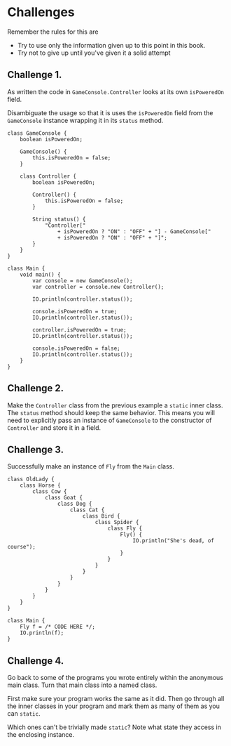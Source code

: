 # Challenges

Remember the rules for this are

- Try to use only the information given up to this point in this book.
- Try not to give up until you've given it a solid attempt

## Challenge 1.

As written the code in `GameConsole.Controller`
looks at its own `isPoweredOn` field. 

Disambiguate the usage so that it is uses the `isPoweredOn` field from
the `GameConsole` instance wrapping it in its `status` method.

```java,editable
class GameConsole {
    boolean isPoweredOn;

    GameConsole() {
        this.isPoweredOn = false;
    }

    class Controller {
        boolean isPoweredOn;

        Controller() {
            this.isPoweredOn = false;
        }

        String status() {
            "Controller[" 
                + isPoweredOn ? "ON" : "OFF" + "] - GameConsole["
                + isPoweredOn ? "ON" : "OFF" + "]";
        }
    }
}

class Main {
    void main() {
        var console = new GameConsole();
        var controller = console.new Controller();

        IO.println(controller.status());

        console.isPoweredOn = true;
        IO.println(controller.status());

        controller.isPoweredOn = true;
        IO.println(controller.status());

        console.isPoweredOn = false;
        IO.println(controller.status());
    }
}
```

## Challenge 2.

Make the `Controller` class from the previous example a `static` inner class.
The `status` method should keep the same behavior. This means you will need
to explicitly pass an instance of `GameConsole` to the constructor of `Controller`
and store it in a field.

## Challenge 3.

Successfully make an instance of `Fly` from the `Main` class.

```java,editable
class OldLady {
    class Horse {
        class Cow {
            class Goat {
                class Dog {
                    class Cat {
                        class Bird {
                            class Spider {
                                class Fly {
                                    Fly() {
                                        IO.println("She's dead, of course");
                                    }
                                }
                            }
                        }
                    }
                }
            }
        }
    }
}

class Main {
    Fly f = /* CODE HERE */;
    IO.println(f);
}
```

## Challenge 4.

Go back to some of the programs you wrote entirely within the anonymous
main class. Turn that main class into a named class.

First make sure your program works the same as it did. Then 
go through all the inner classes in your program and mark them
as many of them as you can `static`.

Which ones can't be trivially made `static`? Note what state they
access in the enclosing instance.